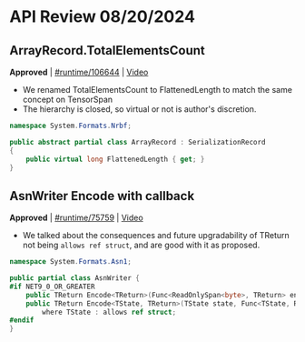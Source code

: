 # API Review 08/20/2024

## ArrayRecord.TotalElementsCount

**Approved** | [#runtime/106644](https://github.com/dotnet/runtime/issues/106644#issuecomment-2299397896) | [Video](https://www.youtube.com/watch?v=BWMC5Xh4piI&t=0h0m0s)

* We renamed TotalElementsCount to FlattenedLength to match the same concept on TensorSpan
* The hierarchy is closed, so virtual or not is author's discretion.

```C#
namespace System.Formats.Nrbf;

public abstract partial class ArrayRecord : SerializationRecord
{
    public virtual long FlattenedLength { get; }
}
```
## AsnWriter Encode with callback

**Approved** | [#runtime/75759](https://github.com/dotnet/runtime/issues/75759#issuecomment-2299433962) | [Video](https://www.youtube.com/watch?v=BWMC5Xh4piI&t=0h30m15s)


* We talked about the consequences and future upgradability of TReturn not being `allows ref struct`, and are good with it as proposed.

```C#
namespace System.Formats.Asn1;

public partial class AsnWriter {
#if NET9_0_OR_GREATER
    public TReturn Encode<TReturn>(Func<ReadOnlySpan<byte>, TReturn> encodeCallback);
    public TReturn Encode<TState, TReturn>(TState state, Func<TState, ReadOnlySpan<byte>, TReturn> encodeCallback)
        where TState : allows ref struct;
#endif
}
```

